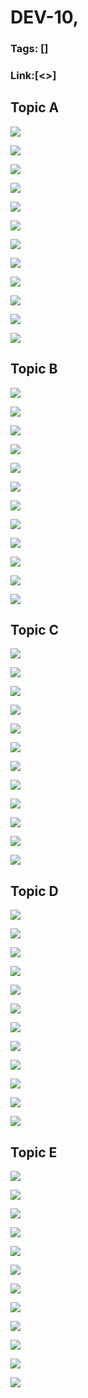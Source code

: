 # DEV-10,
### Tags: []
### Link:[<>]

## Topic A
![](../images/DEV-10/DEV-10-A1.png)

![](../images/DEV-10/DEV-10-A2.png)

![](../images/DEV-10/DEV-10-A3.png)

![](../images/DEV-10/DEV-10-A4.png)

![](../images/DEV-10/DEV-10-A5.png)

![](../images/DEV-10/DEV-10-A6.png)

![](../images/DEV-10/DEV-10-A7.png)

![](../images/DEV-10/DEV-10-A8.png)

![](../images/DEV-10/DEV-10-A9.png)

![](../images/DEV-10/DEV-10-A10.png)

![](../images/DEV-10/DEV-10-A11.png)

![](../images/DEV-10/DEV-10-A12.png)

## Topic B
![](../images/DEV-10/DEV-10-B1.png)

![](../images/DEV-10/DEV-10-B2.png)

![](../images/DEV-10/DEV-10-B3.png)

![](../images/DEV-10/DEV-10-B4.png)

![](../images/DEV-10/DEV-10-B5.png)

![](../images/DEV-10/DEV-10-B6.png)

![](../images/DEV-10/DEV-10-B7.png)

![](../images/DEV-10/DEV-10-B8.png)

![](../images/DEV-10/DEV-10-B9.png)

![](../images/DEV-10/DEV-10-B10.png)

![](../images/DEV-10/DEV-10-B11.png)

![](../images/DEV-10/DEV-10-B12.png)

## Topic C
![](../images/DEV-10/DEV-10-C1.png)

![](../images/DEV-10/DEV-10-C2.png)

![](../images/DEV-10/DEV-10-C3.png)

![](../images/DEV-10/DEV-10-C4.png)

![](../images/DEV-10/DEV-10-C5.png)

![](../images/DEV-10/DEV-10-C6.png)

![](../images/DEV-10/DEV-10-C7.png)

![](../images/DEV-10/DEV-10-C8.png)

![](../images/DEV-10/DEV-10-C9.png)

![](../images/DEV-10/DEV-10-C10.png)

![](../images/DEV-10/DEV-10-C11.png)

![](../images/DEV-10/DEV-10-C12.png)

## Topic D
![](../images/DEV-10/DEV-10-D1.png)

![](../images/DEV-10/DEV-10-D2.png)

![](../images/DEV-10/DEV-10-D3.png)

![](../images/DEV-10/DEV-10-D4.png)

![](../images/DEV-10/DEV-10-D5.png)

![](../images/DEV-10/DEV-10-D6.png)

![](../images/DEV-10/DEV-10-D7.png)

![](../images/DEV-10/DEV-10-D8.png)

![](../images/DEV-10/DEV-10-D9.png)

![](../images/DEV-10/DEV-10-D10.png)

![](../images/DEV-10/DEV-10-D11.png)

![](../images/DEV-10/DEV-10-D12.png)

## Topic E
![](../images/DEV-10/DEV-10-E1.png)

![](../images/DEV-10/DEV-10-E2.png)

![](../images/DEV-10/DEV-10-E3.png)

![](../images/DEV-10/DEV-10-E4.png)

![](../images/DEV-10/DEV-10-E5.png)

![](../images/DEV-10/DEV-10-E6.png)

![](../images/DEV-10/DEV-10-E7.png)

![](../images/DEV-10/DEV-10-E8.png)

![](../images/DEV-10/DEV-10-E9.png)

![](../images/DEV-10/DEV-10-E10.png)

![](../images/DEV-10/DEV-10-E11.png)

![](../images/DEV-10/DEV-10-E12.png)


